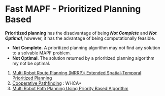 # Fast MAPF - Prioritized Planning Based
**Prioritized planning** has the disadvantage of being ***Not Complete*** and ***Not Optimal***, however, it has the advantage of being computationally feasible.
- **Not Complete.** A prioritized planning algorithm may not find any solution to a solvable MAPF problem.
- **Not Optimal.** The solution returned by a prioritized planning algorithm my not be optimal.
1. [Multi Robot Route Planning (MRRP): Extended Spatial-Temporal Prioritized Planning](https://ieeexplore.ieee.org/abstract/document/8968465)
2. [Cooperative Pathfinding](https://ojs.aaai.org/index.php/AIIDE/article/view/18726) : WHCA*
3. [Multi Robot Path Planning Using Priority Based Algorithm](https://ieeexplore.ieee.org/document/9865690)
